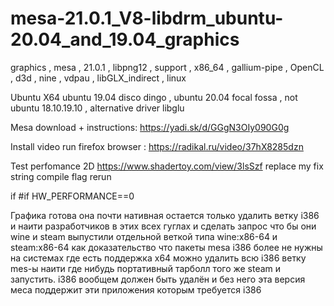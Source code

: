 # mesa-21.0.1_V8-libdrm_ubuntu-20.04_and_19.04_graphics
graphics , mesa , 21.0.1 , libpng12 , support , x86_64 , gallium-pipe , OpenCL , d3d , nine , vdpau , libGLX_indirect , linux

Ubuntu X64 ubuntu 19.04 disco dingo , ubuntu 20.04 focal fossa , not ubuntu 18.10.19.10 , alternative driver libglu

Mesa download + instructions: https://yadi.sk/d/GGgN3OIy090G0g

Install video run firefox browser : https://radikal.ru/video/37hX8285dzn

Test perfomance 2D https://www.shadertoy.com/view/3lsSzf replace my fix string compile flag rerun 

if #if HW_PERFORMANCE==0

Графика готова она почти нативная остается только удалить ветку i386 и наити разработчиков в этих всех гуглах и сделать запрос что бы они wine и steam выпустили отдельной веткой типа wine:x86-64 и steam:x86-64 как доказательство что пакеты mesa i386 более не нужны на системах где есть поддержка x64 можно удалить всю i386 ветку mes-ы наити где нибудь портативный тарболл того же steam и запустить. i386 вообщем должен быть удалён и без него эта версия меса поддержит эти приложения которым требуется i386
